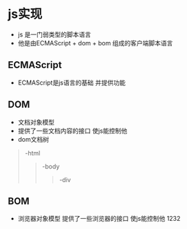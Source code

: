 # js实现
* js 是一门弱类型的脚本语言
* 他是由ECMAScript + dom + bom 组成的客户端脚本语言

## ECMAScript
* ECMAScript是js语言的基础 并提供功能
## DOM
* 文档对象模型
* 提供了一些文档内容的接口 使js能控制他
* dom文档树
>-html
>>-body
>>>-div
## BOM
* 浏览器对象模型 提供了一些浏览器的接口 使js能控制他
  1232